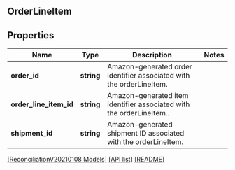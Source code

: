 ## OrderLineItem

## Properties

Name | Type | Description | Notes
------------ | ------------- | ------------- | -------------
**order_id** | **string** | Amazon-generated order identifier associated with the orderLineItem. |
**order_line_item_id** | **string** | Amazon-generated item identifier associated with the orderLineItem.. |
**shipment_id** | **string** | Amazon-generated shipment ID associated with the orderLineItem. |

[[ReconciliationV20210108 Models]](../) [[API list]](../../Api) [[README]](../../../README.md)
